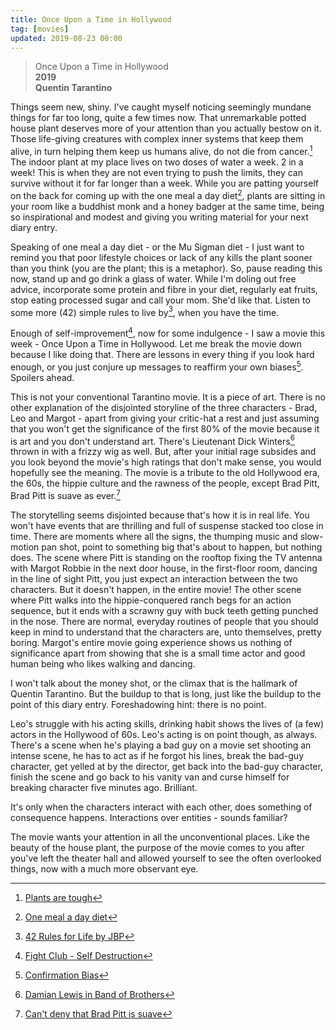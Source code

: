 ```yaml
---
title: Once Upon a Time in Hollywood
tag: [movies]
updated: 2019-08-23 00:00
---
```


> Once Upon a Time in Hollywood  
> **2019**  
> **Quentin Tarantino**  

Things seem new, shiny. I've caught myself noticing seemingly mundane things for far too long, quite a few times now. That unremarkable potted house plant deserves more of your attention than you actually bestow on it. Those life-giving creatures with complex inner systems that keep them alive, in turn helping them keep us humans alive, do not die from cancer.[^1] The indoor plant at my place lives on two doses of water a week. 2 in a week! This is when they are not even trying to push the limits, they can survive without it for far longer than a week. While you are patting yourself on the back for coming up with the one meal a day diet[^2], plants are sitting in your room like a buddhist monk and a honey badger at the same time, being so inspirational and modest and giving you writing material for your next diary entry.

Speaking of one meal a day diet - or the Mu Sigman diet - I just want to remind you that poor lifestyle choices or lack of any kills the plant sooner than you think (you are the plant; this is a metaphor). So, pause reading this now, stand up and go drink a glass of water. While I'm doling out free advice, incorporate some protein and fibre in your diet, regularly eat fruits, stop eating processed sugar and call your mom. She'd like that. Listen to some more (42) simple rules to live by[^3], when you have the time.

Enough of self-improvement[^4], now for some indulgence - I saw a movie this week - Once Upon a Time in Hollywood. Let me break the movie down because I like doing that. There are lessons in every thing if you look hard enough, or you just conjure up messages to reaffirm your own biases[^5]. Spoilers ahead.

This is not your conventional Tarantino movie. It is a piece of art. There is no other explanation of the disjointed storyline of the three characters - Brad, Leo and Margot - apart from giving your critic-hat a rest and just assuming that you won't get the significance of the first 80% of the movie because it is art and you don't understand art. There's Lieutenant Dick Winters[^6] thrown in with a frizzy wig as well. But, after your initial rage subsides and you look beyond the movie's high ratings that don't make sense, you would hopefully see the meaning. The movie is a tribute to the old Hollywood era, the 60s, the hippie culture and the rawness of the people, except Brad Pitt, Brad Pitt is suave as ever.[^7]

The storytelling seems disjointed because that's how it is in real life. You won't have events that are thrilling and full of suspense stacked too close in time. There are moments where all the signs, the thumping music and slow-motion pan shot, point to something big that's about to happen, but nothing does. The scene where Pitt is standing on the rooftop fixing the TV antenna with Margot Robbie in the next door house, in the first-floor room, dancing in the line of sight Pitt, you just expect an interaction between the two characters. But it doesn't happen, in the entire movie! The other scene where Pitt walks into the hippie-conquered ranch begs for an action sequence, but it ends with a scrawny guy with buck teeth getting punched in the nose. There are normal, everyday routines of people that you should keep in mind to understand that the characters are, unto themselves, pretty boring. Margot's entire movie going experience shows us nothing of significance apart from showing that she is a small time actor and good human being who likes walking and dancing.

I won't talk about the money shot, or the climax that is the hallmark of Quentin Tarantino. But the buildup to that is long, just like the buildup to the point of this diary entry. Foreshadowing hint: there is no point.

Leo's struggle with his acting skills, drinking habit shows the lives of (a few) actors in the Hollywood of 60s. Leo's acting is on point though, as always. There's a scene when he's playing a bad guy on a movie set shooting an intense scene, he has to act as if he forgot his lines, break the bad-guy character, get yelled at by the director, get back into the bad-guy character, finish the scene and go back to his vanity van and curse himself for breaking character five minutes ago. Brilliant.

It's only when the characters interact with each other, does something of consequence happens. Interactions over entities - sounds familiar?

The movie wants your attention in all the unconventional places. Like the beauty of the house plant, the purpose of the movie comes to you after you've left the theater hall and allowed yourself to see the often overlooked things, now with a much more observant eye. 

[^1]: [Plants are tough](https://www.pbs.org/newshour/science/why-plants-dont-die-from-cancer)
[^2]: [One meal a day diet](https://www.medicalnewstoday.com/articles/320125.php)
[^3]: [42 Rules for Life by JBP](https://www.youtube.com/watch?v=oH0Xs3Y8US8)
[^4]: [Fight Club - Self Destruction](https://www.google.co.in/search?q=self+destruction+fight+club&source=lnms&tbm=isch&sa=X&ved=0ahUKEwiHi5Sy6JzkAhVm73MBHagxDNMQ_AUIESgB&biw=1482&bih=737#imgrc=HnYy4rU4s1cr-M:)
[^5]: [Confirmation Bias](https://en.wikipedia.org/wiki/Confirmation_bias)
[^6]: [Damian Lewis in Band of Brothers](https://www.imdb.com/title/tt0185906/)
[^7]: [Can't deny that Brad Pitt is suave](https://www.youtube.com/watch?v=HpVOXITW-Xc)

